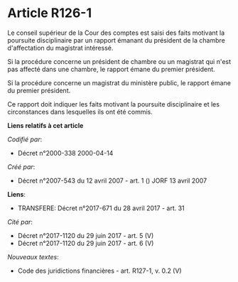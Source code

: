 # Article R126-1

Le conseil supérieur de la Cour des comptes est saisi des faits motivant la poursuite disciplinaire par un rapport émanant du
président de la chambre d'affectation du magistrat intéressé.

Si la procédure concerne un président de chambre ou un magistrat qui n'est pas affecté dans une chambre, le rapport émane du
premier président.

Si la procédure concerne un magistrat du ministère public, le rapport émane du premier président.

Ce rapport doit indiquer les faits motivant la poursuite disciplinaire et les circonstances dans lesquelles ils ont été
commis.

**Liens relatifs à cet article**

_Codifié par_:

  - Décret n°2000-338 2000-04-14

_Créé par_:

  - Décret n°2007-543 du 12 avril 2007 - art. 1 () JORF 13 avril 2007

**Liens**:

  - TRANSFERE: Décret n°2017-671 du 28 avril 2017 - art. 31

_Cité par_:

  - Décret n°2017-1120 du 29 juin 2017 - art. 5 (V)
  - Décret n°2017-1120 du 29 juin 2017 - art. 6 (V)

_Nouveaux textes_:

  - Code des juridictions financières - art. R127-1, v. 0.2 (V)
